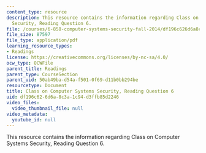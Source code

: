 ```yaml
---
content_type: resource
description: This resource contains the information regarding Class on Computer Systems
  Security, Reading Question 6.
file: /courses/6-858-computer-systems-security-fall-2014/df196c626d6a8c3a1c94d3ffb85d2246_MIT6_858F14_Reading6.pdf
file_size: 87597
file_type: application/pdf
learning_resource_types:
- Readings
license: https://creativecommons.org/licenses/by-nc-sa/4.0/
ocw_type: OCWFile
parent_title: Readings
parent_type: CourseSection
parent_uid: 50ab49ba-d54a-f501-0f69-d11b0bb294be
resourcetype: Document
title: Class on Computer Systems Security, Reading Question 6
uid: df196c62-6d6a-8c3a-1c94-d3ffb85d2246
video_files:
  video_thumbnail_file: null
video_metadata:
  youtube_id: null
---
```

This resource contains the information regarding Class on Computer Systems Security, Reading Question 6.
